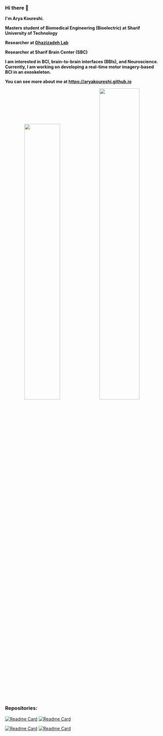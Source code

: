 ### Hi there 👋

**I'm Arya Koureshi.**  

**Masters student of Biomedical Engineering (Bioelectric) at Sharif University of Technology**

**Researcher at [Ghazizadeh Lab](https://www.ghazizadehlab.org/index.php/people/)**

**Researcher at Sharif Brain Center (SBC)**


**I am interested in BCI, brain-to-brain interfaces (BBIs), and Neuroscience. Currently, I am working on developing a real-time motor imagery-based BCI in an exoskeleton.**

**You can see more about me at https://aryakoureshi.github.io**

<p align="center">
  <img width="48%" src="https://github-readme-stats.vercel.app/api?username=aryakoureshi&show_icons=true&theme=transparent"/>
  <img width="51%" src="https://github-readme-streak-stats.herokuapp.com/?user=aryakoureshi&theme=transparent"/>
</p>

### Repositories: 
<p align="center">
  
  [![Readme Card](https://github-readme-stats.vercel.app/api/pin/?username=aryakoureshi&repo=Brain-tumor-detection&show_icons=true&theme=transparent)](https://github.com/aryakoureshi/Brain-tumor-detection)
  [![Readme Card](https://github-readme-stats.vercel.app/api/pin/?username=aryakoureshi&repo=Emotion-Detection&show_icons=true&theme=transparent)](https://github.com/aryakoureshi/Emotion-Detection)
  
  [![Readme Card](https://github-readme-stats.vercel.app/api/pin/?username=aryakoureshi&repo=SolSudo&show_icons=true&theme=transparent)](https://github.com/aryakoureshi/SolSudo)
  [![Readme Card](https://github-readme-stats.vercel.app/api/pin/?username=aryakoureshi&repo=RBD&show_icons=true&theme=transparent)](https://github.com/aryakoureshi/RBD)
  
</p>

<!--
**AryaKoureshi/AryaKoureshi** is a ✨ _special_ ✨ repository because its `README.md` (this file) appears on your GitHub profile.

Here are some ideas to get you started:

- 🔭 I’m currently working on ...
- 🌱 I’m currently learning ...
- 👯 I’m looking to collaborate on ...
- 🤔 I’m looking for help with ...
- 💬 Ask me about ...
- 📫 How to reach me: ...
- 😄 Pronouns: ...
- ⚡ Fun fact: ...
-->
